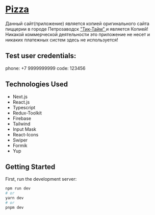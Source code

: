 # <a href="https://stpkticktime.vercel.app/">Pizza</a>

Данный сайт(приложение) является копией оригинального сайта пиццерии в городе Петрозаводск <a
            href='https://tick-time.ru'
            target='_blank'>
&#34;Тик-Тайм&#34;
</a> и является Копией! Никакой коммерческой деятельности это приложение не несет и
никаких платежных систем здесь не используется!

## Test user credentials:

phone: +7 9999999999
code: 123456

## Technologies Used

- Next.js
- React.js
- Typescript
- Redux-Toolkit
- Firebase
- Tailwind
- Input Mask
- React-Icons
- Swiper
- Formik
- Yup

## Getting Started

First, run the development server:

```bash
npm run dev
# or
yarn dev
# or
pnpm dev
```
